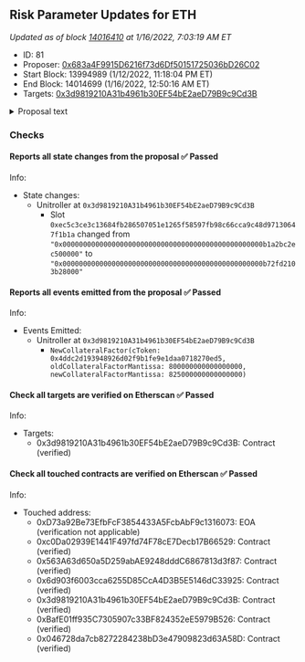 ## Risk Parameter Updates for ETH

_Updated as of block [14016410](https://etherscan.io/block/14016410) at 1/16/2022, 7:03:19 AM ET_

- ID: 81
- Proposer: [0x683a4F9915D6216f73d6Df50151725036bD26C02](https://etherscan.io/address/0x683a4F9915D6216f73d6Df50151725036bD26C02)
- Start Block: 13994989 (1/12/2022, 11:18:04 PM ET)
- End Block: 14014699 (1/16/2022, 12:50:16 AM ET)
- Targets: [0x3d9819210A31b4961b30EF54bE2aeD79B9c9Cd3B](https://etherscan.io/address/0x3d9819210A31b4961b30EF54bE2aeD79B9c9Cd3B#code)

<details>
  <summary>Proposal text</summary>

> # Risk Parameter Updates for ETH
> ## Simple Summary
> 
> A proposal to adjust one (1) parameter for one (1) Compound asset.
> 
> 
> ## Background
> This proposal is a batch update of risk parameters to align with the [Moderate risk level](https://www.comp.xyz/t/community-risk-level-consensus-check/2437) chosen by the Compound community. These parameter updates are the sixth of Gauntlet's regular parameter recommendations as part of [Dynamic Risk Parameters](https://www.comp.xyz/t/dynamic-risk-parameters/2223/16).
> 
> 
> [Full proposal and forum discussion](https://www.comp.xyz/t/risk-parameter-updates-2022-01-07/2845)
> 
> 
> ## Motivation and Specification
> 
> This set of parameter updates seeks to level set assets to a Moderate risk level of the protocol while making risk trade-offs between specific assets. Note that some are different from the original [risk level consensus check](https://www.comp.xyz/t/community-risk-level-consensus-check/2437) as market conditions have changed.
> 
> 
> ![](https://i.imgur.com/2LKqHgh.png)
> 
> 
> 
> 
> 
> ## Dashboard
> 
> 
> Gauntlet has launched the [Compound Risk Dashboard](https://gov.gauntlet.network/compound). The community should use the Dashboard to better understand the updated parameter suggestions and general market risk in Compound.
> 
> 
> As shown on our dashboard, these changes will increase Value at Risk by $130.9M (10.9%) and increase the borrow usage by 5 basis points. We would emphasize that all the VaR is projected to be liquidations that can be safely absorbed by the market.
> 
> 
> ![](https://i.imgur.com/ijQ2dNJ.png)
</details>

### Checks
#### Reports all state changes from the proposal ✅ Passed
  




Info:
- State changes:
    - Unitroller at `0x3d9819210A31b4961b30EF54bE2aeD79B9c9Cd3B`
        - Slot `0xec5c3ce3c13684fb286507051e1265f58597fb98c66cca9c48d97130647f1b1a` changed from `"0x0000000000000000000000000000000000000000000000000b1a2bc2ec500000"` to `"0x0000000000000000000000000000000000000000000000000b72fd2103b28000"`

#### Reports all events emitted from the proposal ✅ Passed
  




Info:
- Events Emitted:
    - Unitroller at `0x3d9819210A31b4961b30EF54bE2aeD79B9c9Cd3B`
        - `NewCollateralFactor(cToken: 0x4ddc2d193948926d02f9b1fe9e1daa0718270ed5, oldCollateralFactorMantissa: 800000000000000000, newCollateralFactorMantissa: 825000000000000000)`

#### Check all targets are verified on Etherscan ✅ Passed
  




Info:
- Targets:
    - 0x3d9819210A31b4961b30EF54bE2aeD79B9c9Cd3B: Contract (verified)

#### Check all touched contracts are verified on Etherscan ✅ Passed
  




Info:
- Touched address:
    - 0xD73a92Be73EfbFcF3854433A5FcbAbF9c1316073: EOA (verification not applicable)
    - 0xc0Da02939E1441F497fd74F78cE7Decb17B66529: Contract (verified)
    - 0x563A63d650a5D259abAE9248dddC6867813d3f87: Contract (verified)
    - 0x6d903f6003cca6255D85CcA4D3B5E5146dC33925: Contract (verified)
    - 0x3d9819210A31b4961b30EF54bE2aeD79B9c9Cd3B: Contract (verified)
    - 0xBafE01ff935C7305907c33BF824352eE5979B526: Contract (verified)
    - 0x046728da7cb8272284238bD3e47909823d63A58D: Contract (verified)
